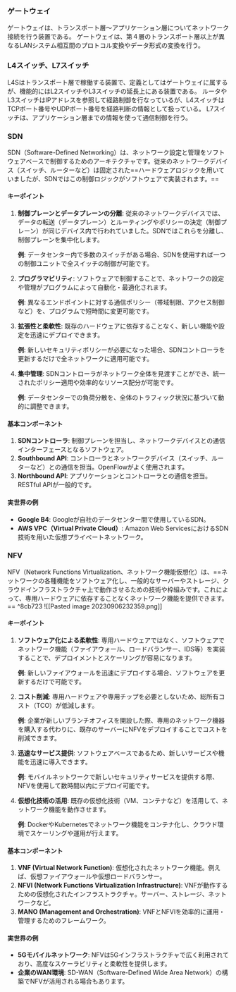 ### ゲートウェイ
ゲートウェイは、トランスポート層〜アプリケーション層についてネットワーク接続を行う装置である。
ゲートウェイは、第４層のトランスポート層以上が異なるLANシステム相互間のプロトコル変換やデータ形式の変換を行う。

### L4スイッチ、L7スイッチ
L4Sはトランスポート層で稼働する装置で、定義としてはゲートウェイに属するが、機能的にはL2スイッチやL3スイッチの延長上にある装置である。
ルータやL3スイッチはIPアドレスを参照して経路制御を行なっているが、L4スイッチはTCPポート番号やUDPポート番号を経路判断の情報として扱っている。
L7スイッチは、アプリケーション層までの情報を使って通信制御を行う。

### SDN
SDN（Software-Defined Networking）は、ネットワーク設定と管理をソフトウェアベースで制御するためのアーキテクチャです。従来のネットワークデバイス（スイッチ、ルーターなど）は固定された==ハードウェアロジックを用いていましたが、SDNではこの制御ロジックがソフトウェアで実装されます。==

#### キーポイント
1. **制御プレーンとデータプレーンの分離**: 従来のネットワークデバイスでは、データの転送（データプレーン）とルーティングやポリシーの決定（制御プレーン）が同じデバイス内で行われていました。SDNではこれらを分離し、制御プレーンを集中化します。
   
   **例**: データセンター内で多数のスイッチがある場合、SDNを使用すれば一つの制御ユニットで全スイッチの制御が可能です。

2. **プログラマビリティ**: ソフトウェアで制御することで、ネットワークの設定や管理がプログラムによって自動化・最適化されます。
   
   **例**: 異なるエンドポイントに対する通信ポリシー（帯域制限、アクセス制御など）を、プログラムで短時間に変更可能です。

3. **拡張性と柔軟性**: 既存のハードウェアに依存することなく、新しい機能や設定を迅速にデプロイできます。
   
   **例**: 新しいセキュリティポリシーが必要になった場合、SDNコントローラを更新するだけで全ネットワークに適用可能です。

4. **集中管理**: SDNコントローラがネットワーク全体を見渡すことができ、統一されたポリシー適用や効率的なリソース配分が可能です。
   
   **例**: データセンターでの負荷分散を、全体のトラフィック状況に基づいて動的に調整できます。

#### 基本コンポーネント
1. **SDNコントローラ**: 制御プレーンを担当し、ネットワークデバイスとの通信インターフェースとなるソフトウェア。
2. **Southbound API**: コントローラとネットワークデバイス（スイッチ、ルーターなど）との通信を担当。OpenFlowがよく使用されます。
3. **Northbound API**: アプリケーションとコントローラとの通信を担当。RESTful APIが一般的です。

#### 実世界の例
- **Google B4**: Googleが自社のデータセンター間で使用しているSDN。
- **AWS VPC（Virtual Private Cloud）**: Amazon Web ServicesにおけるSDN技術を用いた仮想プライベートネットワーク。

### NFV
NFV（Network Functions Virtualization、ネットワーク機能仮想化）は、==ネットワークの各種機能をソフトウェア化し、一般的なサーバーやストレージ、クラウドインフラストラクチャ上で動作させるための技術や枠組みです。これによって、専用ハードウェアに依存することなくネットワーク機能を提供できます。== ^8cb723
![[Pasted image 20230906232359.png]]
#### キーポイント
1. **ソフトウェア化による柔軟性**: 専用ハードウェアではなく、ソフトウェアでネットワーク機能（ファイアウォール、ロードバランサー、IDS等）を実装することで、デプロイメントとスケーリングが容易になります。
   
   **例**: 新しいファイアウォールを迅速にデプロイする場合、ソフトウェアを更新するだけで可能です。

2. **コスト削減**: 専用ハードウェアや専用チップを必要としないため、総所有コスト（TCO）が低減します。

   **例**: 企業が新しいブランチオフィスを開設した際、専用のネットワーク機器を購入する代わりに、既存のサーバーにNFVをデプロイすることでコストを削減できます。

3. **迅速なサービス提供**: ソフトウェアベースであるため、新しいサービスや機能を迅速に導入できます。

   **例**: モバイルネットワークで新しいセキュリティサービスを提供する際、NFVを使用して数時間以内にデプロイ可能です。

4. **仮想化技術の活用**: 既存の仮想化技術（VM、コンテナなど）を活用して、ネットワーク機能を動作させます。
  
   **例**: DockerやKubernetesでネットワーク機能をコンテナ化し、クラウド環境でスケーリングや運用が行えます。

#### 基本コンポーネント
1. **VNF (Virtual Network Function)**: 仮想化されたネットワーク機能。例えば、仮想ファイアウォールや仮想ロードバランサー。
2. **NFVI (Network Functions Virtualization Infrastructure)**: VNFが動作するための仮想化されたインフラストラクチャ。サーバー、ストレージ、ネットワークなど。
3. **MANO (Management and Orchestration)**: VNFとNFVIを効率的に運用・管理するためのフレームワーク。

#### 実世界の例
- **5Gモバイルネットワーク**: NFVは5Gインフラストラクチャで広く利用されており、高度なスケーラビリティと柔軟性を提供します。
- **企業のWAN環境**: SD-WAN（Software-Defined Wide Area Network）の構築でNFVが活用される場合もあります。


